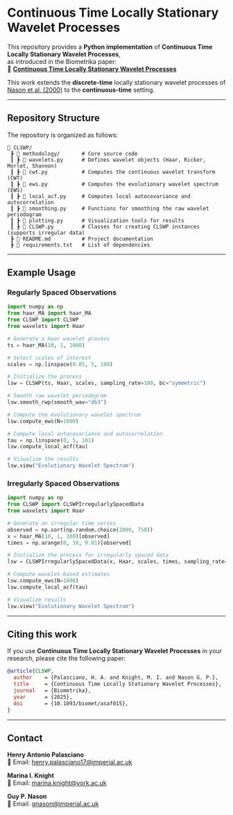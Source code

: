 # Continuous Time Locally Stationary Wavelet Processes

This repository provides a **Python implementation** of **Continuous Time Locally Stationary Wavelet Processes**,  
as introduced in the Biometrika paper:  
📄 **[Continuous Time Locally Stationary Wavelet Processes](https://doi.org/10.1093/biomet/asaf015)**  

This work extends the **discrete-time** locally stationary wavelet processes of  [Nason et al. (2000)](https://doi.org/10.1111/1467-9868.00231) to the **continuous-time** setting.

---

## Repository Structure

The repository is organized as follows:

```plaintext
📂 CLSWP/
 ┣ 📂 methodology/       # Core source code
 ┃ ┣ 📜 wavelets.py      # Defines wavelet objects (Haar, Ricker, Morlet, Shannon)
 ┃ ┣ 📜 cwt.py           # Computes the continuous wavelet transform (CWT)
 ┃ ┣ 📜 ews.py           # Computes the evolutionary wavelet spectrum (EWS)
 ┃ ┣ 📜 local_acf.py     # Computes local autocovariance and autocorrelation
 ┃ ┣ 📜 smoothing.py     # Functions for smoothing the raw wavelet periodogram
 ┃ ┣ 📜 plotting.py      # Visualization tools for results
 ┃ ┣ 📜 CLSWP.py         # Classes for creating CLSWP instances (supports irregular data)
 ┣ 📜 README.md          # Project documentation
 ┣ 📜 requirements.txt   # List of dependencies
```


---

## Example Usage

### Regularly Spaced Observations

```python
import numpy as np
from haar_MA import haar_MA
from CLSWP import CLSWP
from wavelets import Haar

# Generate a Haar wavelet process
ts = haar_MA(10, 1, 1000)

# Select scales of interest
scales = np.linspace(0.05, 5, 100)

# Initialize the process
lsw = CLSWP(ts, Haar, scales, sampling_rate=100, bc="symmetric")

# Smooth raw wavelet periodogram
lsw.smooth_rwp(smooth_wav="db3")

# Compute the evolutionary wavelet spectrum
lsw.compute_ews(N=1000)

# Compute local autocovariance and autocorrelation
tau = np.linspace(0, 5, 101)
lsw.compute_local_acf(tau)

# Visualize the results
lsw.view("Evolutionary Wavelet Spectrum")
```

### Irregularly Spaced Observations

```python
import numpy as np
from CLSWP import CLSWPIrregularlySpacedData
from wavelets import Haar

# Generate an irregular time series
observed = np.sort(np.random.choice(1000, 750))
x = haar_MA(10, 1, 100)[observed]
times = np.arange(0, 10, 0.01)[observed]

# Initialize the process for irregularly spaced data
lsw = CLSWPIrregularlySpacedData(x, Haar, scales, times, sampling_rate=100, bc="symmetric", keep_all=False)

# Compute wavelet-based estimates
lsw.compute_ews(N=1000)
lsw.compute_local_acf(tau)

# Visualize results
lsw.view("Evolutionary Wavelet Spectrum")
```

---

## Citing this work

If you use **Continuous Time Locally Stationary Wavelet Processes** in your research, please cite the following paper:  


```bibtex
@article{CLSWP,
  author    = {Palasciano, H. A. and Knight, M. I. and Nason G. P.},
  title     = {Continuous Time Locally Stationary Wavelet Processes},
  journal   = {Biometrika},
  year      = {2025},
  doi       = {10.1093/biomet/asaf015},
}
```

---

## Contact  

**Henry Antonio Palasciano**  
📧 Email: [henry.palasciano17@imperial.ac.uk](mailto:henry.palasciano17@imperial.ac.uk)

**Marina I. Knight**  
📧 Email: [marina.knight@york.ac.uk](mailto:marina.knight@york.ac.uk)  

**Guy P. Nason**  
📧 Email: [gnason@imperial.ac.uk](mailto:gnason@imperial.ac.uk)  